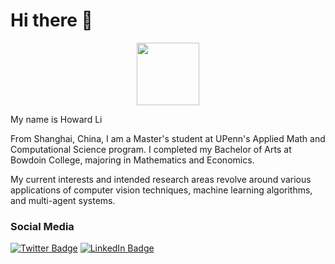 # Hi there 👋

<div id="header" align="center">
  <img src="https://media.giphy.com/media/M9gbBd9nbDrOTu1Mqx/giphy.gif" width="100"/>
</div>

My name is Howard Li 

From Shanghai, China, I am a Master's student at UPenn's Applied Math and Computational Science program. I completed my Bachelor of Arts at Bowdoin College, majoring in Mathematics and Economics.

My current interests and intended research areas revolve around various applications of computer vision techniques, machine learning algorithms, and multi-agent systems.


### Social Media
[![Twitter Badge](https://img.shields.io/badge/Twitter-Profile-informational?style=flat&logo=twitter&logoColor=white&color=1CA2F1)](https://twitter.com/howarrd_li)
[![LinkedIn Badge](https://img.shields.io/badge/LinkedIn-Profile-informational?style=flat&logo=linkedin&logoColor=white&color=0D76A8)](https://www.linkedin.com/in/howard-l-a5359b140/)
